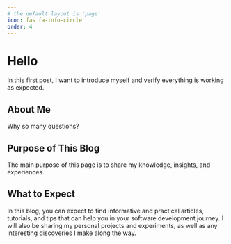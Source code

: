 ```yaml
---
# the default layout is 'page'
icon: fas fa-info-circle
order: 4
---
```


# Hello

In this first post, I want to introduce myself and verify everything is working as expected.

## About Me
Why so many questions?

## Purpose of This Blog
The main purpose of this page is to share my knowledge, insights, and experiences.

## What to Expect
In this blog, you can expect to find informative and practical articles, tutorials, and tips that can help you in your software development journey. I will also be sharing my personal projects and experiments, as well as any interesting discoveries I make along the way.


